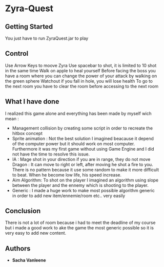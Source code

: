 # Zyra-Quest


## Getting Started

You just have to run ZyraQuest.jar to play
 
## Control
Use Arrow Keys to moove Zyra
Use spacebar to shot, it is limited to 10 shot in the same time
Walk on apple to heal yourself
Before facing the boss you have a room where you can change the power of your attack by walking on the green sphere
Watchout if you fall in hole, you will lose health
To go to the next room you have to clear the room before accessing to the next room


## What I have done 

I realized this game alone and everything has been made by myself wich mean : 
- Management collision by creating some script in order to recreate the hitbox concept
- Sprite animation : Not the best solution I imagined beacause it depend of the computer power but it should work on most computer. Furthermore it was my first game without using Game Engine and I did not have the time to resolve this issue.
- IA : Mage shot in your direction if you are in range, they do not move
       Dragon : It can move to right or left, after moving he shot a fire to you. There is no pattern because it use some random to make it more difficult to beat. When he become low life, his speed increase.
- Aim Algorithm:
  To shot on the player I imagined an algorithm using slope between the player and the ennemy which is shooting to the player.
- Generic : I made a huge work to make most possible algorithm generic in order to add new item/ennemie/room etc.. very easily

## Conclusion
There is not a lot of room because i had to meet the deadline of my course but i made a good work to ake the game the most generic possible so it is very easy to add new content.
## Authors

* **Sacha Vanleene** 
